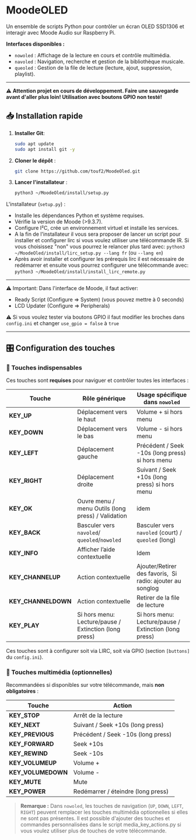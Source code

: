 # MoodeOLED

Un ensemble de scripts Python pour contrôler un écran OLED SSD1306 et interagir avec Moode Audio sur Raspberry Pi.

**Interfaces disponibles :**

- `nowoled` : Affichage de la lecture en cours et contrôle multimédia.
- `navoled` : Navigation, recherche et gestion de la bibliothèque musicale.
- `queoled` : Gestion de la file de lecture (lecture, ajout, suppression, playlist).

---

⚠ **Attention projet en cours de développement. Faire une sauvegarde avant d'aller plus loin! Utilisation avec boutons GPIO non testé!**

## 📥 Installation rapide

1. **Installer Git**:
   
   ```bash
   sudo apt update
   sudo apt install git -y
   ```

2. **Cloner le dépôt** :
   
   ```bash
   git clone https://github.com/touf2/MoodeOled.git
   ```

3. **Lancer l'installateur** :
   
   ```bash
   python3 ~/MoodeOled/install/setup.py
   ```

L'installateur (`setup.py`) :

- Installe les dépendances Python et système requises.
- Vérifie la version de Moode (>9.3.7).
- Configure I²C, crée un environnement virtuel et installe les services.
- A la fin de l'installateur il vous sera proposer de lancer un script pour installer et configurer lirc si vous voulez utiliser une télécommande IR. Si vous choisissez "non" vous pourrez le relancer plus tard avec:
  `python3 ~/MoodeOled/install/lirc_setup.py --lang fr` (ou `--lang en`)
- Après avoir installer et configurer les prérequis lirc il est nécessaire de redémarrer et ensuite vous pourrez configurer une télécommande avec:
  `python3 ~/MoodeOled/install/install_lirc_remote.py`

---

⚠️ Important: Dans l'interface de Moode, il faut activer:

- Ready Script (Configure => System) (vous pouvez mettre à 0 seconds)
- LCD Updater (Configure => Peripherals)

⚠️ Si vous voulez tester via boutons GPIO il faut modifier les broches dans `config.ini` et changer `use_gpio = false` à `true` 

---

## 🎛 Configuration des touches

### 🔑 Touches indispensables

Ces touches sont **requises** pour naviguer et contrôler toutes les interfaces :

| Touche               | Rôle générique                                        | Usage spécifique dans `nowoled`                            |
| -------------------- | ----------------------------------------------------- | ---------------------------------------------------------- |
| **KEY\_UP**          | Déplacement vers le haut                              | Volume + si hors menu                                      |
| **KEY\_DOWN**        | Déplacement vers le bas                               | Volume - si hors menu                                      |
| **KEY\_LEFT**        | Déplacement gauche                                    | Précédent / Seek -10s (long press) si hors menu            |
| **KEY\_RIGHT**       | Déplacement droite                                    | Suivant / Seek +10s (long press) si hors menu              |
| **KEY\_OK**          | Ouvre menu / menu Outils (long press) / Validation    | idem                                                       |
| **KEY\_BACK**        | Basculer vers `navoled`/ `queoled`/`nowoled`          | Basculer vers `navoled` (court) / `queoled` (long)         |
| **KEY\_INFO**        | Afficher l’aide contextuelle                          | Idem                                                       |
| **KEY\_CHANNELUP**   | Action contextuelle                                   | Ajouter/Retirer des favoris,  Si radio: ajouter au songlog |
| **KEY\_CHANNELDOWN** | Action contextuelle                                   | Retirer de la file de lecture                              |
| **KEY\_PLAY**        | Si hors menu: Lecture/pause / Extinction (long press) | Si hors menu: Lecture/pause / Extinction (long press)      |

Ces touches sont à configurer soit via LIRC, soit via GPIO (section `[buttons]` du `config.ini`).

### 🎵 Touches multimédia (optionnelles)

Recommandées si disponibles sur votre télécommande, mais **non obligatoires** :

| Touche              | Action                             |
| ------------------- | ---------------------------------- |
| **KEY\_STOP**       | Arrêt de la lecture                |
| **KEY\_NEXT**       | Suivant / Seek +10s (long press)   |
| **KEY\_PREVIOUS**   | Précédent / Seek -10s (long press) |
| **KEY\_FORWARD**    | Seek +10s                          |
| **KEY\_REWIND**     | Seek -10s                          |
| **KEY\_VOLUMEUP**   | Volume +                           |
| **KEY\_VOLUMEDOWN** | Volume -                           |
| **KEY\_MUTE**       | Mute                               |
| **KEY\_POWER**      | Redémarrer / éteindre (long press) |

> **Remarque :** Dans `nowoled`, les touches de navigation (`UP`, `DOWN`, `LEFT`, `RIGHT`) peuvent remplacer les touches multimédia optionnelles si elles ne sont pas présentes. 
> Il est possible d'ajouter des touches et commandes personnalisées dans le script media_key_actions.py si vous voulez utiliser plus de touches de votre télécommande. 
